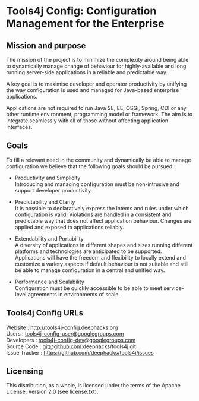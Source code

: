 # Tools4j Config: Configuration Management for the Enterprise

## Mission and purpose

The mission of the project is to minimize the complexity around being able to dynamically manage change of behaviour for highly-available and long running server-side applications in a reliable and predictable way. 

A key goal is to maximise developer and operator productivity by   unifying the way configuration is used and managed for Java-based enterprise applications.

Applications are not required to run  Java SE, EE, OSGi, Spring, CDI or  any other runtime environment, programming model or framework. The aim is to integrate seamlessly with all of those without affecting  application interfaces.

## Goals  
To fill a relevant need in the community and dynamically be able to manage configuration we believe that the following goals should be pursued. 

* Productivity and Simplicity  
Introducing and managing configuration must be non-intrusive and support developer productivity.

* Predictability and Clarity  
It is possible to declaratively express the intents and rules under which configuration is valid. Violations are handled in a consistent and predictable way that does not affect application behaviour. Changes are applied and exposed to applications reliably.

* Extendability and Portability  
A diversity of  applications  in different shapes and sizes  running different platforms and technologies are anticipated to be supported. Applications will have the freedom and flexibility to locally extend and customize a variety aspects if default behaviour is not suitable and still be able to manage configuration in a central and unified way.

* Performance and Scalability  
Configuration must be quickly accessible to be able to meet service-level agreements in environments of scale.

## Tools4j Config URLs

Website         : http://tools4j-config.deephacks.org  
Users           : tools4j-config-user@googlegroups.com  
Developers      : tools4j-config-dev@googlegroups.com  
Source Code     : git@github.com:deephacks/tools4j.git  
Issue Tracker   : https://github.com/deephacks/tools4j/issues  

## Licensing

This distribution, as a whole, is licensed under the terms of the Apache License, Version 2.0 (see license.txt).
